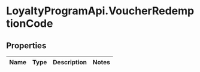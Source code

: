 # LoyaltyProgramApi.VoucherRedemptionCode

## Properties
Name | Type | Description | Notes
------------ | ------------- | ------------- | -------------



